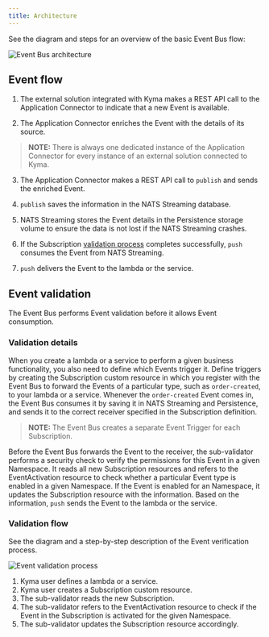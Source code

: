 ```yaml
---
title: Architecture
---
```


See the diagram and steps for an overview of the basic Event Bus flow:

![Event Bus architecture](./assets/event-bus-architecture.png)

## Event flow

1. The external solution integrated with Kyma makes a REST API call to the Application Connector to indicate that a new Event is available.

2. The Application Connector enriches the Event with the details of its source.

> **NOTE:** There is always one dedicated instance of the Application Connector for every instance of an external solution connected to Kyma.

3. The Application Connector makes a REST API call to `publish` and sends the enriched Event.

4. `publish` saves the information in the NATS Streaming database.

5. NATS Streaming stores the Event details in the Persistence storage volume to ensure the data is not lost if the NATS Streaming crashes.

6. If the Subscription [validation process](#architecture-architecture-event-validation) completes successfully, `push` consumes the Event from NATS Streaming.

7. `push` delivers the Event to the lambda or the service.

## Event validation

The Event Bus performs Event validation before it allows Event consumption.

### Validation details

When you create a lambda or a service to perform a given business functionality, you also need to define which Events trigger it. Define triggers by creating the Subscription custom resource in which you register with the Event Bus to forward the Events of a particular type, such as `order-created`, to your lambda or a service. Whenever the `order-created` Event comes in, the Event Bus consumes it by saving it in NATS Streaming and Persistence, and sends it to the correct receiver specified in the Subscription definition.

> **NOTE:** The Event Bus creates a separate Event Trigger for each Subscription.

Before the Event Bus forwards the Event to the receiver, the sub-validator performs a security check to verify the permissions for this Event in a given Namespace. It reads all new Subscription resources and refers to the EventActivation resource to check whether a particular Event type is enabled in a given Namespace. If the Event is enabled for an Namespace, it updates the Subscription resource with the information. Based on the information, `push` sends the Event to the lambda or the service.

### Validation flow

See the diagram and a step-by-step description of the Event verification process.

![Event validation process](./assets/event-validation.png)

1. Kyma user defines a lambda or a service.
2. Kyma user creates a Subscription custom resource.
3. The sub-validator reads the new Subscription.
4. The sub-validator refers to the EventActivation resource to check if the Event in the Subscription is activated for the given Namespace.
5. The sub-validator updates the Subscription resource accordingly.
